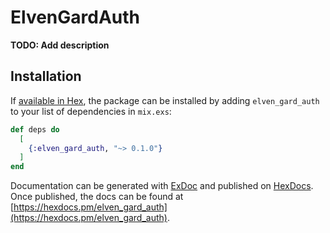# ElvenGardAuth

**TODO: Add description**

## Installation

If [available in Hex](https://hex.pm/docs/publish), the package can be installed
by adding `elven_gard_auth` to your list of dependencies in `mix.exs`:

```elixir
def deps do
  [
    {:elven_gard_auth, "~> 0.1.0"}
  ]
end
```

Documentation can be generated with [ExDoc](https://github.com/elixir-lang/ex_doc)
and published on [HexDocs](https://hexdocs.pm). Once published, the docs can
be found at [https://hexdocs.pm/elven_gard_auth](https://hexdocs.pm/elven_gard_auth).

